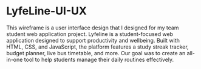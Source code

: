 # LyfeLine-UI-UX
This wireframe is a user interface design that I designed for my team student web application project. Lyfeline is a student-focused web application designed to support productivity and wellbeing. Built with HTML, CSS, and JavaScript, the platform features a study streak tracker, budget planner, live bus timetable, and more. Our goal was to create an all-in-one tool to help students manage their daily routines effectively.
